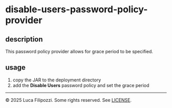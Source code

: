 # disable-users-password-policy-provider

## description

This password policy provider allows for grace period to be specified.

## usage

1. copy the JAR to the deployment directory
2. add the __Disable Users__ password policy and set the grace period

---

© 2025 Luca Filipozzi. Some rights reserved. See [LICENSE][license].

[license]: https://github.com/LucaFilipozzi/keycloak-extensions/blob/main/LICENSE.md

